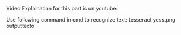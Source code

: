 Video Explaination for this part is on youtube:



Use following command in cmd to recognize text:
tesseract yess.png outputtexto
